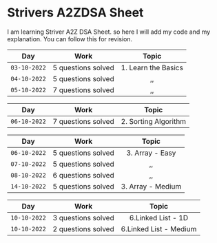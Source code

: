 # Strivers A2ZDSA Sheet
I am learning Striver A2Z DSA Sheet. so here I will add my code and my explanation. You can follow this for revision. 

|Day|Work|Topic|
|:--------:|:--------:|:--------:|
|```03-10-2022```| 5 questions solved | 1. Learn the Basics |
|```04-10-2022```| 5 questions solved | ,, |
|```05-10-2022```| 7 questions solved | ,, |

|Day|Work|Topic|
|:--------:|:--------:|:--------:|
|```06-10-2022```| 7 questions solved | 2. Sorting Algorithm |

|Day|Work|Topic|
|:--------:|:--------:|:--------:|
|```06-10-2022```| 5 questions solved | 3. Array - Easy |
|```07-10-2022```| 5 questions solved | ,, |
|```08-10-2022```| 6 questions solved | ,, |
|```14-10-2022```| 5 questions solved | 3. Array - Medium |

|Day|Work|Topic|
|:--------:|:--------:|:--------:|
|```10-10-2022```| 3 questions solved | 6.Linked List - 1D |
|```10-10-2022```| 2 questions solved | 6.Linked List - Medium |
